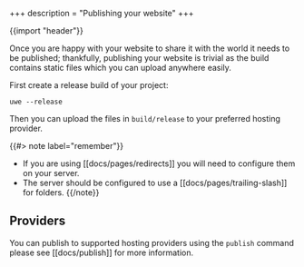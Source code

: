 +++
description = "Publishing your website"
+++

{{import "header"}}

Once you are happy with your website to share it with the world it needs to be published; thankfully, publishing your website is trivial as the build contains static files which you can upload anywhere easily.

First create a release build of your project:

```text
uwe --release
```

Then you can upload the files in `build/release` to your preferred hosting provider.

{{#> note label="remember"}}
* If you are using [[docs/pages/redirects]] you will need to configure them on your server.
* The server should be configured to use a [[docs/pages/trailing-slash]] for folders.
{{/note}}

## Providers

You can publish to supported hosting providers using the `publish` command please see [[docs/publish]] for more information.

